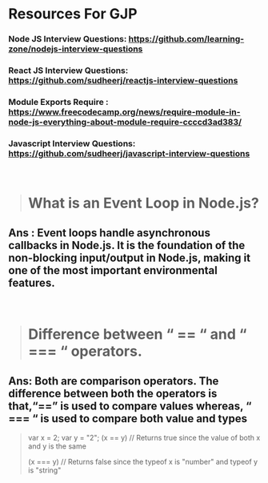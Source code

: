 # Resources For GJP 

### Node  JS Interview Questions:  https://github.com/learning-zone/nodejs-interview-questions <br>
### React JS Interview Questions:  https://github.com/sudheerj/reactjs-interview-questions <br>
### Module Exports Require :       https://www.freecodecamp.org/news/require-module-in-node-js-everything-about-module-require-ccccd3ad383/ <br>
### Javascript Interview Questions: https://github.com/sudheerj/javascript-interview-questions
<br>

># What is an Event Loop in Node.js?

## Ans : Event loops handle asynchronous callbacks in Node.js. It is the foundation of the non-blocking input/output in Node.js, making it one of the most important environmental features.
<br>

># Difference between “ == “ and “ === “ operators.
 
## Ans: Both are comparison operators. The difference between both the operators is that,“==” is used to compare values whereas, “ === “ is used to compare both value and types
>var x = 2;
>var y = "2";
>(x == y)  // Returns true since the value of both x and y is the same
>
>(x === y) // Returns false since the typeof x is "number" and typeof y is "string"
